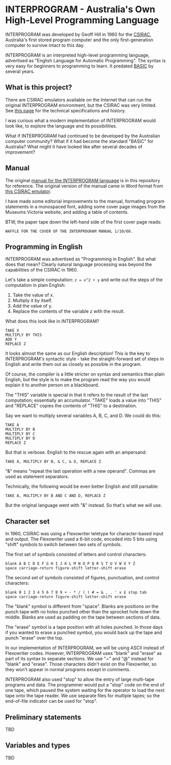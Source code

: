 INTERPROGRAM - Australia's Own High-Level Programming Language
==============================================================

INTERPROGRAM was developed by Geoff Hill in 1960 for the
[CSIRAC](https://en.wikipedia.org/wiki/CSIRAC), Australia's first
stored program computer and the only first-generation computer to
survive intact to this day.

INTERPROGRAM is an interpreted high-level programming language, advertised as
"English Language for Automatic Programming".  The syntax is very easy
for beginners to programming to learn.  It predated
[BASIC](https://en.wikipedia.org/wiki/BASIC) by several years.

## What is this project?

There are CSIRAC emulators available on the Internet that can run the
original INTERPROGRAM environment, but the CSIRAC was very limited.  See
[this page](doc/CSIRAC-history.md) for the technical specifications
and history.

I was curious what a modern implementation of INTERPROGRAM would look like,
to explore the language and its possibilities.

What if INTERPROGRAM had continued to be developed by the Australian
computer community?  What if it had become the standard "BASIC" for Australia?
What might it have looked like after several decades of improvement?

## Manual

The original [manual for the INTERPROGRAM language](doc/INTERMAN.pdf)
is in this repository for reference.  The original version of the
manual came in Word format from [this CSIRAC emulator](https://cis.unimelb.edu.au/about/csirac/emulator).

I have made some editorial improvements to the manual, formating program
statements in a monospaced font, adding some cover page images
from the Museums Victoria website, and adding a table of contents.

BTW, the paper tape down the left-hand side of the first cover page reads:

    WAFFLE FOR THE COVER OF THE INTERPROGRAM MANUAL 1/10/60.

## Programming in English

INTERPROGRAM was advertised as "Programming in English".  But what does
that mean?  Clearly natural language processing was beyond the capabilities
of the CSIRAC in 1960.

Let's take a simple computation: `z = x^2 + y` and write out the steps of the
computation in plain English:

1. Take the value of x.
2. Multiply it by itself.
3. Add the value of y.
4. Replace the contents of the variable z with the result.

What does this look like in INTERPROGRAM?

    TAKE X
    MULTIPLY BY THIS
    ADD Y
    REPLACE Z

It looks almost the same as our English description!  This is the key to
INTERPROGRAM's syntactic style - take the straight-forward set of steps in
English and write them out as closely as possible in the program.

Of course, the compiler is a little stricter on syntax and semantics than
plain English, but the style is to make the program read the way you would
explain it to another person on a blackboard.

The "THIS" variable is special in that it refers to the result of the
last computation; essentially an accumulator.  "TAKE" loads a value into
"THIS" and "REPLACE" copies the contents of "THIS" to a destination.

Say we want to multiply several variables A, B, C, and D.  We could do
this:

    TAKE A
    MULTIPLY BY B
    MULTIPLY BY C
    MULTIPLY BY D
    REPLACE Z

But that is verbose.  English to the rescue again with an ampersand:

    TAKE A, MULTIPLY BY B, & C, & D, REPLACE Z

"&" means "repeat the last operation with a new operand".  Commas are
used as statement separators.

Technically, the following would be even better English and still parsable:

    TAKE A, MULTIPLY BY B AND C AND D, REPLACE Z

But the original language went with "&" instead.  So that's what we will use.

## Character set

In 1960, CSIRAC was using a Flexowriter teletype for character-based
input and output.  The Flexowriter used a 6-bit code, encoded into 5 bits
using "shift" symbols to switch between two sets of symbols.

The first set of symbols consisted of letters and control characters:

    blank A B C D E F G H I J K L M N O P Q R S T U V W X Y Z
    space carriage-return figure-shift letter-shift erase

The second set of symbols consisted of figures, punctuation, and control
characters:

    blank 0 1 2 3 4 5 6 7 8 9 + - * / ( ) # = & , . ' x £ stop tab
    space carriage-return figure-shift letter-shift erase

The "blank" symbol is different from "space".  Blanks are positions on the
punch tape with no holes punched other than the sprocket hole down the
middle.  Blanks are used as padding on the tape between sections of data.

The "erase" symbol is a tape position with all holes punched.  In those
days if you wanted to erase a punched symbol, you would back up the
tape and punch "erase" over the top.

In our implementation of INTERPROGRAM, we will be using ASCII instead
of Flexowriter codes.  However, INTERPROGRAM uses "blank" and "erase" as
part of its syntax to separate sections.  We use "~" and "@" instead for
"blank" and "erase".  Those characters didn't exist on the Flexowriter,
so they won't appear in normal programs except in comments.

INTERPROGRAM also used "stop" to allow the entry of large multi-tape
programs and data.  The programmer would put a "stop" code on the end of
one tape, which paused the system waiting for the operator to load the
next tape onto the tape reader.  We use separate files for multiple tapes;
so the end-of-file indicator can be used for "stop".

## Preliminary statements

TBD

## Variables and types

TBD
